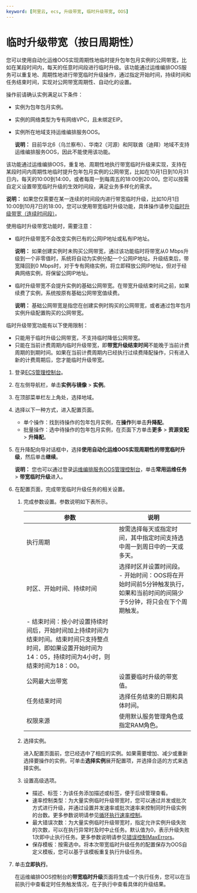 ```yaml
---
keyword: [阿里云, ecs, 升级带宽, 临时升级带宽, OOS]
---
```


# 临时升级带宽（按日周期性）

您可以使用自动化运维OOS实现周期性地临时提升包年包月实例的公网带宽，比如在某段时间内，每天的任意时间段进行临时升级。该功能通过运维编排OOS服务可以重复地、周期性地进行带宽临时升级操作，通过指定开始时间，持续时间和任务结束时间，实现对公网带宽周期性、自动化的设置。

操作前请确认实例满足以下条件：

-   实例为包年包月实例。
-   实例的网络类型为专有网络VPC，且未绑定EIP。
-   实例所在地域支持运维编排服务OOS。

    **说明：** 目前华北6（乌兰察布）、华南2（河源）和阿联酋（迪拜）地域不支持运维编排服务OOS，因此不能使用该功能。


该功能通过运维编排OOS，重复地、周期性地执行带宽临时升级来实现，支持在某段时间内周期性地临时提升包年包月实例的公网带宽，比如在10月1日到10月31日内，每天的10:00到14:00，或者每周一到每周五的18:00到20:00。您可以按需自定义设置带宽临时升级的生效时间段，满足业务多样化的需求。

**说明：** 如果您仅需要在某一连续的时间段内进行带宽临时升级，比如10月1日10:00到10月7日的18:00，您可以使用带宽临时升级功能，具体操作请参见[临时升级带宽（连续时间段）](/cn.zh-CN/实例/升降配实例/升配包年包月实例/临时升级带宽（连续时间段）.md)。

使用临时升级带宽功能时，需要注意：

-   临时升级带宽不会改变实例已有的公网IP地址或私有IP地址。

    **说明：** 如果创建实例时未购买公网带宽，通过该功能临时将带宽从0 Mbps升级到一个非零值时，系统将自动为实例分配一个公网IP地址。升级结束后，带宽降回到0 Mbps时，对于专有网络实例，将立即释放公网IP地址，但对于经典网络实例，将保留公网IP地址。

-   临时升级带宽不会提升实例的基础公网带宽。在带宽升级结束时间之前，如果续费了实例，系统按原有基础公网带宽值续费。

    **说明：** 基础公网带宽是指您在创建实例时购买的公网带宽，或者通过包年包月实例升级配置购买的公网带宽。


临时升级带宽功能有以下使用限制：

-   只能用于临时升级公网带宽，不支持临时降低公网带宽。
-   只能在当前计费周期内临时升级带宽，即**带宽升级结束时间**不能晚于当前计费周期的到期时间。如果在当前计费周期内已经执行过续费降配操作，只有进入新的计费周期后，您才能临时升级带宽。

1.  登录[ECS管理控制台](https://ecs.console.aliyun.com)。

2.  在左侧导航栏，单击**实例与镜像** \> **实例**。

3.  在顶部菜单栏左上角处，选择地域。

4.  选择以下一种方式，进入配置页面。

    -   单个操作：找到待操作的包年包月实例，在**操作**列单击**升降配**。
    -   批量操作：选中待操作的包年包月实例，在页面下方单击**更多** \> **资源变配** \> **升降配**。
5.  在升降配向导对话框中，选择**使用自动化运维OOS实现周期性的带宽临时升级**，然后单击**继续**。

    **说明：** 您也可以通过登录[运维编排服务OOS管理控制台](https://oos.console.aliyun.com/)，单击**常用运维任务** \> **带宽临时升级**进入。

6.  在配置页面，完成带宽临时升级任务的相关设置。

    1.  完成参数设置。参数说明如下表所示。

        |参数|说明|
        |--|--|
        |执行周期|按需选择每天或指定时间，其中指定时间支持选中周一到周日中的一天或多天。|
        |时区、开始时间、持续时间|选择时区并设置时间段。        -   开始时间：OOS将在开始时间前5分钟触发执行，如果和当前时间的间隔少于5分钟，将只会在下个周期触发。
        -   结束时间：按小时设置持续时间后，开始时间加上持续时间为结束时间。结束时间只支持整点时间，即如果设置开始时间为14：05，持续时间为4小时，则结束时间为18：00。 |
        |公网最大出带宽|设置要临时升级的带宽值。|
        |任务结束时间|选择任务结束的日期和具体时间。|
        |权限来源|使用默认服务管理角色或指定RAM角色。|

    2.  选择实例。

        进入配置页面前，您已经选中了相应的实例。如果需要增加、减少或重新选择要操作的实例，可单击**选择实例**展开配置项，并选择合适的方式来选择实例。

    3.  设置高级选项。

        -   描述、标签：为该任务添加描述或标签，便于后续管理查看。
        -   速率控制类型：为大量实例临时升级带宽时，您可以通过并发或批次方式进行升级，并通过设置并发速率或批次速率来控制同时升级实例的台数。更多参数说明请参见[循环执行速率控制]()。
        -   最大错误次数：为大量实例临时升级带宽时，指定允许实例升级失败的次数，可以在执行异常时及时中止任务。默认值为0，表示升级失败1次即中止执行任务。更多参数说明请参见[错误控制MaxErrors]()。
        -   保存模板：按需选中。将本次带宽临时升级任务的配置保存为OOS自定义模板，您可以基于该模板重复执行升级任务。
7.  单击**立即执行**。

    在运维编排OOS控制台的**带宽临时升级**页面将生成一个执行任务，您可以在当前执行中查看定时任务触发情况，在子执行中查看具体的升级结果。


